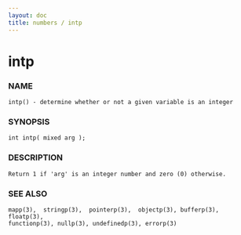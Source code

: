 ```yaml
---
layout: doc
title: numbers / intp
---
```

# intp

### NAME

    intp() - determine whether or not a given variable is an integer

### SYNOPSIS

    int intp( mixed arg );

### DESCRIPTION

    Return 1 if 'arg' is an integer number and zero (0) otherwise.

### SEE ALSO

    mapp(3),  stringp(3),  pointerp(3),  objectp(3), bufferp(3), floatp(3),
    functionp(3), nullp(3), undefinedp(3), errorp(3)

